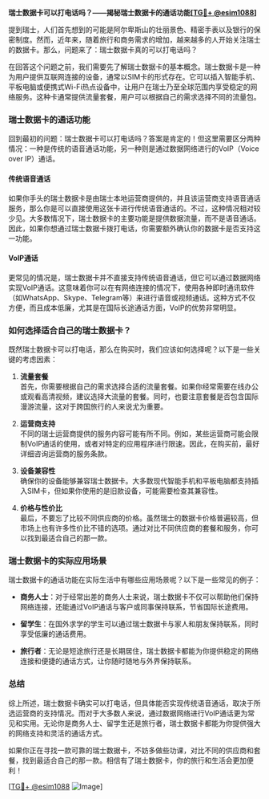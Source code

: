 **瑞士数据卡可以打电话吗？——揭秘瑞士数据卡的通话功能[[TG💪+ @esim1088](https://t.me/s/esim1088)]**

提到瑞士，人们首先想到的可能是阿尔卑斯山的壮丽景色、精密手表以及银行的保密制度。然而，近年来，随着旅行和商务需求的增加，越来越多的人开始关注瑞士的数据卡。那么，问题来了：瑞士数据卡真的可以打电话吗？

在回答这个问题之前，我们需要先了解瑞士数据卡的基本概念。瑞士数据卡是一种为用户提供互联网连接的设备，通常以SIM卡的形式存在。它可以插入智能手机、平板电脑或便携式Wi-Fi热点设备中，让用户在瑞士乃至全球范围内享受稳定的网络服务。这种卡通常提供流量套餐，用户可以根据自己的需求选择不同的流量包。

### 瑞士数据卡的通话功能

回到最初的问题：瑞士数据卡可以打电话吗？答案是肯定的！但这里需要区分两种情况：一种是传统的语音通话功能，另一种则是通过数据网络进行的VoIP（Voice over IP）通话。

#### 传统语音通话

如果你手头的瑞士数据卡是由瑞士本地运营商提供的，并且该运营商支持语音通话服务，那么你是可以直接使用这张卡进行传统语音通话的。不过，这种情况相对较少见。大多数情况下，瑞士数据卡的主要功能是提供数据流量，而不是语音通话。因此，如果你想通过瑞士数据卡拨打电话，你需要额外确认你的数据卡是否支持这一功能。

#### VoIP通话

更常见的情况是，瑞士数据卡并不直接支持传统语音通话，但它可以通过数据网络实现VoIP通话。这意味着你可以在有网络连接的情况下，使用各种即时通讯软件（如WhatsApp、Skype、Telegram等）来进行语音或视频通话。这种方式不仅方便，而且成本低廉，尤其是在国际长途通话方面，VoIP的优势非常明显。

### 如何选择适合自己的瑞士数据卡？

既然瑞士数据卡可以打电话，那么在购买时，我们应该如何选择呢？以下是一些关键的考虑因素：

1. **流量套餐**  
   首先，你需要根据自己的需求选择合适的流量套餐。如果你经常需要在线办公或观看高清视频，建议选择大流量的套餐。同时，也要注意套餐是否包含国际漫游流量，这对于跨国旅行的人来说尤为重要。

2. **运营商支持**  
   不同的瑞士运营商提供的服务内容可能有所不同。例如，某些运营商可能会限制VoIP通话的使用，或者对特定的应用程序进行限速。因此，在购买前，最好详细咨询运营商的服务条款。

3. **设备兼容性**  
   确保你的设备能够兼容瑞士数据卡。大多数现代智能手机和平板电脑都支持插入SIM卡，但如果你使用的是旧款设备，可能需要检查其兼容性。

4. **价格与性价比**  
   最后，不要忘了比较不同供应商的价格。虽然瑞士的数据卡价格普遍较高，但市场上也有许多性价比不错的选项。通过对比不同供应商的套餐和服务，你可以找到最适合自己的那一款。

### 瑞士数据卡的实际应用场景

瑞士数据卡的通话功能在实际生活中有哪些应用场景呢？以下是一些常见的例子：

- **商务人士**：对于经常出差的商务人士来说，瑞士数据卡不仅可以帮助他们保持网络连接，还能通过VoIP通话与客户或同事保持联系，节省国际长途费用。
  
- **留学生**：在国外求学的学生可以通过瑞士数据卡与家人和朋友保持联系，同时享受低廉的通话费用。

- **旅行者**：无论是短途旅行还是长期居住，瑞士数据卡都能为你提供稳定的网络连接和便捷的通话方式，让你随时随地与外界保持联系。

### 总结

综上所述，瑞士数据卡确实可以打电话，但具体能否实现传统语音通话，取决于所选运营商的支持情况。而对于大多数人来说，通过数据网络进行VoIP通话更为常见和实用。无论你是商务人士、留学生还是旅行者，瑞士数据卡都能为你提供强大的网络支持和灵活的通话方式。

如果你正在寻找一款可靠的瑞士数据卡，不妨多做些功课，对比不同的供应商和套餐，找到最适合自己的那一款。相信有了瑞士数据卡，你的旅行和生活会更加便利！

[[TG💪+ @esim1088](https://t.me/s/esim1088) ![Image](https://i.postimg.cc/4NQfJmqS/Snipaste-2025-05-13-00-14-12.png)]